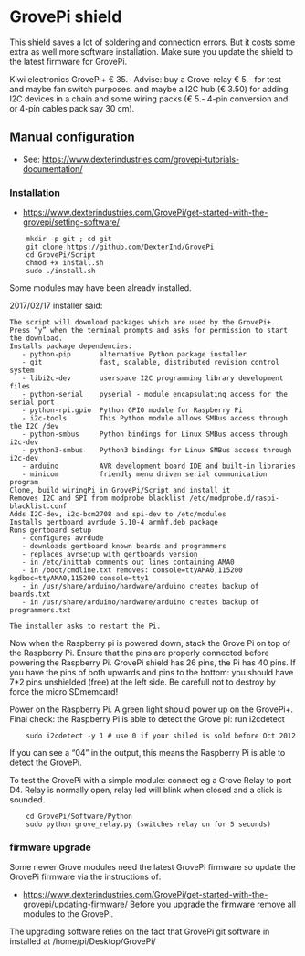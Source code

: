 # GrovePi shield
This shield saves a lot of soldering and connection errors. But it costs some extra as well more software installation.
Make sure you update the shield to the latest firmware for GrovePi.

Kiwi electronics GrovePi+ € 35.-
Advise: buy a Grove-relay € 5.- for test and maybe fan switch purposes.
and maybe a I2C hub (€ 3.50) for adding I2C devices in a chain and some wiring packs (€ 5.- 4-pin conversion and or 4-pin cables pack say 30 cm).

## Manual configuration
* See: https://www.dexterindustries.com/grovepi-tutorials-documentation/

### Installation
* https://www.dexterindustries.com/GrovePi/get-started-with-the-grovepi/setting-software/
```shell
    mkdir -p git ; cd git
    git clone https://github.com/DexterInd/GrovePi
    cd GrovePi/Script
    chmod +x install.sh
    sudo ./install.sh
```
Some modules may have been already installed.

2017/02/17 installer said:
```
The script will download packages which are used by the GrovePi+. Press “y” when the terminal prompts and asks for permission to start the download.
Installs package dependencies:
   - python-pip       alternative Python package installer
   - git              fast, scalable, distributed revision control system
   - libi2c-dev       userspace I2C programming library development files
   - python-serial    pyserial - module encapsulating access for the serial port
   - python-rpi.gpio  Python GPIO module for Raspberry Pi
   - i2c-tools        This Python module allows SMBus access through the I2C /dev
   - python-smbus     Python bindings for Linux SMBus access through i2c-dev
   - python3-smbus    Python3 bindings for Linux SMBus access through i2c-dev
   - arduino          AVR development board IDE and built-in libraries
   - minicom          friendly menu driven serial communication program
Clone, build wiringPi in GrovePi/Script and install it
Removes I2C and SPI from modprobe blacklist /etc/modprobe.d/raspi-blacklist.conf
Adds I2C-dev, i2c-bcm2708 and spi-dev to /etc/modules
Installs gertboard avrdude_5.10-4_armhf.deb package
Runs gertboard setup
   - configures avrdude
   - downloads gertboard known boards and programmers
   - replaces avrsetup with gertboards version
   - in /etc/inittab comments out lines containing AMA0
   - in /boot/cmdline.txt removes: console=ttyAMA0,115200 kgdboc=ttyAMA0,115200 console=tty1
   - in /usr/share/arduino/hardware/arduino creates backup of boards.txt
   - in /usr/share/arduino/hardware/arduino creates backup of programmers.txt

The installer asks to restart the Pi.
```
Now when the Raspberry pi is powered down, stack the Grove Pi on top of the Raspberry Pi.  Ensure that the pins are properly connected before powering the Raspberry Pi.
GrovePi shield has 26 pins, the Pi has 40 pins. If you have the pins of both upwards and pins to the bottom: you should have 7*2 pins unshielded (free) at the left side.
Be carefull not to destroy by force the micro SDmemcard!

Power on the Raspberry Pi.  A green light should power up on the GrovePi+. 
Final check: the Raspberry Pi is able to detect the Grove pi: run i2cdetect
```shell
    sudo i2cdetect -y 1 # use 0 if your shiled is sold before Oct 2012
```
If you can see a “04” in the output, this means the Raspberry Pi is able to detect the GrovePi.

To test the GrovePi with a simple module: connect eg a Grove Relay to port D4. Relay is normally open, relay led will blink when closed and a click is sounded. 
```shell
    cd GrovePi/Software/Python
    sudo python grove_relay.py (switches relay on for 5 seconds)
```
### firmware upgrade
Some newer Grove modules need the latest GrovePi firmware so update the GrovePi firmware via the instructions of:
* https://www.dexterindustries.com/GrovePi/get-started-with-the-grovepi/updating-firmware/
Before you upgrade the firmware remove all modules to the GrovePi.

The upgrading software relies on the fact that GrovePi git software in installed at /home/pi/Desktop/GrovePi/

